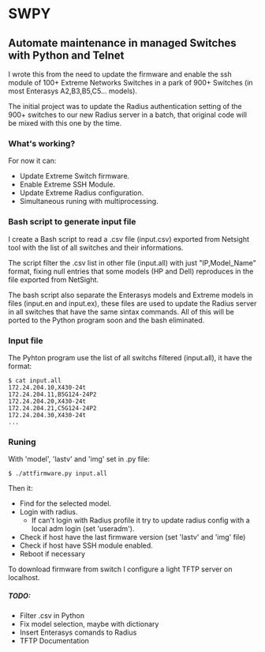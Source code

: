 # SWPY
## Automate maintenance in managed Switches with Python and Telnet

I wrote this from the need to update the firmware and enable the ssh module of 100+ Extreme Networks Switches in a park of 900+ Switches (in most Enterasys A2,B3,B5,C5... models). 

The initial project was to update the Radius authentication setting of the 900+ switches to our new Radius server in a batch, that original code will be mixed with this one by the time.

### What's working?
For now it can:
* Update Extreme Switch firmware.
* Enable Extreme SSH Module.
* Update Extreme Radius configuration.
* Simultaneous runing with multiprocessing.

### Bash script to generate input file

I create a Bash script to read a .csv file (input.csv) exported from Netsight tool with the list of all switches and their informations.

The script filter the .csv list in other file (input.all) with just "IP,Model_Name" format, fixing null entries that some models (HP and Dell) reproduces in the file exported from NetSight.

The bash script also separate the Enterasys models and Extreme models in files (input.en and input.ex), these files are used to update the Radius server in all switches that have the same sintax commands. All of this will be ported to the Python program soon and the bash eliminated.

### Input file

The Pyhton program use the list of all switchs filtered (input.all), it have the format:
```
$ cat input.all
172.24.204.10,X430-24t
172.24.204.11,B5G124-24P2
172.24.204.20,X430-24t
172.24.204.21,C5G124-24P2
172.24.204.30,X430-24t
...
```
### Runing
With 'model', 'lastv' and 'img' set in .py file:

`$ ./attfirmware.py input.all`

Then it:
* Find for the selected model.
* Login with radius.
  - If can't login with Radius profile it try to update radius config with a local adm login (set 'useradm').
* Check if host have the last firmware version (set 'lastv' and 'img' file)
* Check if host have SSH module enabled.
* Reboot if necessary

To download firmware from switch I configure a light TFTP server on localhost.



##### TODO:
* Filter .csv in Python
* Fix model selection, maybe with dictionary
* Insert Enterasys comands to Radius
* TFTP Documentation

